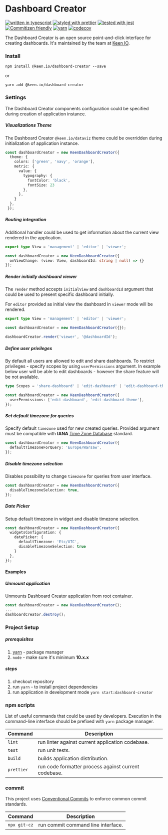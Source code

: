# Dashboard Creator

[![written in typescript](https://img.shields.io/badge/written%20in-typescript-blue.svg)](https://www.typescriptlang.org) [![styled with prettier](https://img.shields.io/badge/styled_with-prettier-yellow.svg)](https://github.com/prettier/prettier) [![tested with jest](https://img.shields.io/badge/tested_with-jest-99424f.svg)](https://facebook.github.io/jest/) [![Commitizen friendly](https://img.shields.io/badge/commitizen-friendly-brightgreen.svg)](http://commitizen.github.io/cz-cli/) [![yarn](https://img.shields.io/badge/maintained%20with-yarn-cc00ff.svg)](https://yarnpkg.com/en/) [![codecov](https://codecov.io/gh/keen/dashboard-creator/branch/develop/graph/badge.svg?token=W77XX9UV5Y)](https://codecov.io/gh/keen/dashboard-creator)

The Dashboard Creator is an open source point-and-click interface for creating dashboards. It's maintained by the team at [Keen IO](https://keen.io/).

### Install

```ssh
npm install @keen.io/dashboard-creator --save
```

or

```ssh
yarn add @keen.io/dashboard-creator
```

### Settings

The Dashboard Creator components configuration could be specified during creation of application instance.

##### Visualizations Theme

The Dashboard Creator `@keen.io/dataviz` theme could be overridden during initialization of application instance.

```typescript
const dashboardCreator = new KeenDashboardCreator({
  theme: {
    colors: ['green', 'navy', 'orange'],
    metric: {
      value: {
        typography: {
          fontColor: 'black',
          fontSize: 23
        },
      },
    }
  },
 });
```

##### Routing integration

Additional handler could be used to get information about the current view rendered in the application.

```typescript
export type View = 'management' | 'editor' | 'viewer';

const dashboardCreator = new KeenDashboardCreator({
  onViewChange: (view: View, dashboardId: string | null) => {}
});
```

##### Render initially dashboard viewer

The `render` method accepts `initialView` and `dashboardId` argument that could be used to present specific dashboard initially.

For `editor` provided as initial view the dashboard in `viewer` mode will be rendered.

```typescript
export type View = 'management' | 'editor' | 'viewer';

const dashboardCreator = new KeenDashboardCreator({});

dashboardCreator.render('viewer', '@dashboardId');
```

##### Define user privileges

By default all users are allowed to edit and share dashboards. To restrict privileges - specify scopes by using `userPermissions` argument. In example below user will be able to edit dashboards - however the share feature will be not available.

```typescript
type Scopes = 'share-dashboard' | 'edit-dashboard' | 'edit-dashboard-theme';

const dashboardCreator = new KeenDashboardCreator({
  userPermissions: ['edit-dashboard', 'edit-dashboard-theme'],
});
```

##### Set default timezone for queries

Specify default `timezone` used for new created queries. Provided argument must be compatible with **IANA** [Time Zone Database](https://www.iana.org/time-zones) standard.

```typescript
const dashboardCreator = new KeenDashboardCreator({
  defaultTimezoneForQuery: 'Europe/Warsaw',
});
```

##### Disable timezone selection

Disables possibility to change `timezone` for queries from user interface.

```typescript
const dashboardCreator = new KeenDashboardCreator({
  disableTimezoneSelection: true,
});
```

##### Date Picker

Setup default timezone in widget and disable timezone selection.

```typescript
const dashboardCreator = new KeenDashboardCreator({
  widgetsConfiguration: {
    datePicker: {
      defaultTimezone: 'Etc/UTC',
      disableTimezoneSelection: true
    }
  },
});
```

#### Examples

##### Unmount application

Unmounts Dashboard Creator application from root container.

```typescript
const dashboardCreator = new KeenDashboardCreator();
...
dashboardCreator.destroy();
```

### Project Setup

##### prerequisites

1.  [yarn](https://classic.yarnpkg.com/) - package manager
2.  `node` - make sure it's minimum **10.x.x**

##### steps

1.  checkout repository
2.  run `yarn` - to install project dependencies
3.  run application in development mode `yarn start:dashboard-creator`

### npm scripts

List of useful commands that could be used by developers. Execution in the command-line interface should be prefixed with `yarn` package manager.

| Command    | Description                                          |
| ---------- | ---------------------------------------------------- |
| `lint`     | run linter against current application codebase.     |
| `test`     | run unit tests.                                      |
| `build`    | builds application distribution.                     |
| `prettier` | run code formatter process against current codebase. |

### commit

This project uses [Conventional Commits](https://www.conventionalcommits.org) to enforce common commit standards.

| Command      | Description                        |
| ------------ | ---------------------------------- |
| `npx git-cz` | run commit command line interface. |
